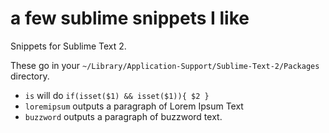# a few sublime snippets I like
Snippets for Sublime Text 2.

These go in your `~/Library/Application-Support/Sublime-Text-2/Packages` directory.

- `is` will do `if(isset($1) && isset($1)){ $2 }`
- `loremipsum` outputs a paragraph of Lorem Ipsum Text
- `buzzword` outputs a paragraph of buzzword text.
